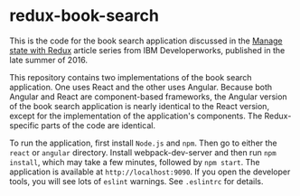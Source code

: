 # redux-book-search

This is the code for the book search application discussed in the [Manage state with Redux](http://www.ibm.com/developerworks/library/wa-manage-state-with-redux-p1-david-geary/index.html) article series from IBM Developerworks, published in the late summer of 2016.

This repository contains two implementations of the book search application. One uses React and the other uses Angular. Because both Angular and React are component-based frameworks, the Angular version of the book search application is nearly identical to the React version, except for the implementation of the application's components. The Redux-specific parts of the code are identical.

To run the application, first install `Node.js` and `npm`.  Then go to either the `react` or `angular` directory. Install webpack-dev-server and then run `npm install`, which may take a few minutes, followed by `npm start`. The application is available at `http://localhost:9090`. If you open the developer tools, you will see lots of `eslint` warnings. See `.eslintrc` for details.
